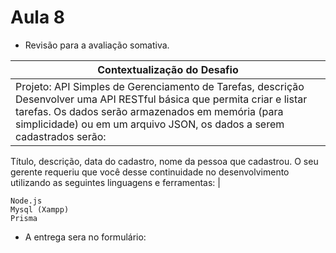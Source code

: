 # Aula 8

- Revisão para a avaliação somativa.

|Contextualização do Desafio|
|-|
|Projeto: API Simples de Gerenciamento de Tarefas, descrição Desenvolver uma API RESTful básica que permita criar e listar tarefas. Os dados serão armazenados em memória (para simplicidade) ou em um arquivo JSON, os dados a serem cadastrados serão:
Título, descrição, data do cadastro, nome da pessoa que cadastrou.
O seu gerente requeriu que você desse continuidade no desenvolvimento utilizando as seguintes linguagens e ferramentas: |

```
Node.js
Mysql (Xampp)
Prisma
```

- A entrega sera no formulário: 